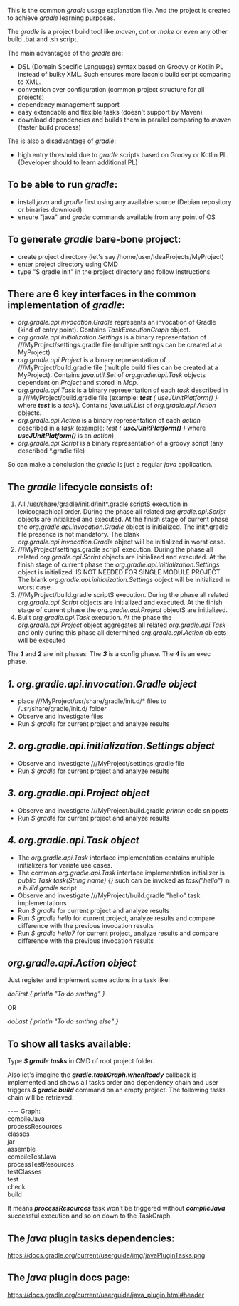 This is the common *gradle* usage explanation file. And the project is created to achieve *gradle* learning purposes.

The *gradle* is a project build tool like *maven*, *ant* or *make* or even any other build .bat and .sh script.

The main advantages of the *gradle* are:
- DSL (Domain Specific Language) syntax based on Groovy or Kotlin PL instead of bulky XML. Such ensures more laconic build script comparing to XML.
- convention over configuration (common project structure for all projects)
- dependency management support
- easy extendable and flexible tasks (doesn't support by Maven)
- download dependencies and builds them in parallel comparing to *maven* (faster build process)

The is also a disadvantage of *gradle*:
- high entry threshold due to *gradle* scripts based on Groovy or Kotlin PL. (Developer should to learn additional PL)

To be able to run *gradle*:
---
- install *java* and *gradle* first using any available source (Debian repository or binaries download).
- ensure "java" and *gradle* commands available from any point of OS

To generate *gradle* bare-bone project:
---
- create project directory (let's say /home/user/IdeaProjects/MyProject)
- enter project directory using CMD
- type "$ gradle init" in the project directory and follow instructions

There are 6 key interfaces in the common implementation of *gradle*:
---
- *org.gradle.api.invocation.Gradle* represents an invocation of Gradle (kind of entry point). Contains *TaskExecutionGraph* object.
- *org.gradle.api.initialization.Settings* is a binary representation of ///MyProject/settings.gradle file (multiple settings can be created at a MyProject)
- *org.gradle.api.Project* is a binary representation of ///MyProject/build.gradle file (multiple build files can be created at a MyProject). Contains *java.util.Set* of *org.gradle.api.Task* objects dependent on *Project* and stored in *Map*.
- *org.gradle.api.Task* is a binary representation of each *task* described in a ///MyProject/build.gradle file (example: ***test** { useJUnitPlatform() }* where ***test*** is a *task*). Contains *java.util.List* of *org.gradle.api.Action* objects.
- *org.gradle.api.Action* is a binary representation of each *action* described in a *task* (example: *test { **useJUnitPlatform()** }* where ***useJUnitPlatform()*** is an *action*)
- *org.gradle.api.Script* is a binary representation of a groovy script (any described *.gradle file)

So can make a conclusion the *gradle* is just a regular *java* application.

The *gradle* lifecycle consists of:
---
1. All /usr/share/gradle/init.d/init*.gradle scriptS execution in lexicographical order. During the phase all related *org.gradle.api.Script* objects are initialized and executed. At the finish stage of current phase the *org.gradle.api.invocation.Gradle* object is initialized. The init*.gradle file presence is not mandatory. The blank *org.gradle.api.invocation.Gradle* object will be initialized in worst case.
2. ///MyProject/settings.gradle scripT execution. During the phase all related *org.gradle.api.Script* objects are initialized and executed. At the finish stage of current phase the *org.gradle.api.initialization.Settings* object is initialized. IS NOT NEEDED FOR SINGLE MODULE PROJECT. The blank *org.gradle.api.initialization.Settings* object will be initialized in worst case.
3. ///MyProject/build.gradle scriptS execution. During the phase all related *org.gradle.api.Script* objects are initialized and executed. At the finish stage of current phase the *org.gradle.api.Project* objectS are initialized.
4. Built *org.gradle.api.Task* execution. At the phase the *org.gradle.api.Project* object aggregates all related *org.gradle.api.Task* and only during this phase all determined *org.gradle.api.Action* objects will be executed

The ***1*** and ***2*** are init phases. The ***3*** is a config phase. The ***4*** is an exec phase.

*1. *org.gradle.api.invocation.Gradle* object*
---
- place ///MyProject/usr/share/gradle/init.d/* files to /usr/share/gradle/init.d/ folder
- Observe and investigate files
- Run *$ gradle* for current project and analyze results

*2. *org.gradle.api.initialization.Settings* object*
---
- Observe and investigate ///MyProject/settings.gradle file
- Run *$ gradle* for current project and analyze results

*3. *org.gradle.api.Project* object*
---
- Observe and investigate ///MyProject/build.gradle *println* code snippets
- Run *$ gradle* for current project and analyze results

*4. *org.gradle.api.Task* object*
---
- The *org.gradle.api.Task* interface implementation contains multiple initializers for variate use cases.
- The common *org.gradle.api.Task* interface implementation initializer is *public Task task(String name) {}* such can be invoked as *task("hello")* in a *build.gradle* script
- Observe and investigate ///MyProject/build.gradle "hello" task implementations
- Run *$ gradle* for current project and analyze results
- Run *$ gradle hello* for current project, analyze results and compare difference with the previous invocation results
- Run *$ gradle hello7* for current project, analyze results and compare difference with the previous invocation results

**org.gradle.api.Action* object*
---
Just register and implement some actions in a task like:

*doFirst { println "To do smthng" }*

OR

*doLast { println "To do smthng else" }*

To show all tasks available:
---
Type ***$ gradle tasks*** in CMD of root project folder.

Also let's imagine the ***gradle.taskGraph.whenReady*** callback is implemented and shows all tasks order and dependency chain and user triggers ***$ gradle build*** command on an empty project. The following tasks chain will be retrieved:

---- Graph:<br />
compileJava<br />
processResources<br />
classes<br />
jar<br />
assemble<br />
compileTestJava<br />
processTestResources<br />
testClasses<br />
test<br />
check<br />
build<br />

It means ***processResources*** task won't be triggered without ***compileJava*** successful execution and so on down to the TaskGraph.

The ***java*** plugin tasks dependencies:
---
https://docs.gradle.org/current/userguide/img/javaPluginTasks.png

The ***java*** plugin docs page:
---
https://docs.gradle.org/current/userguide/java_plugin.html#header